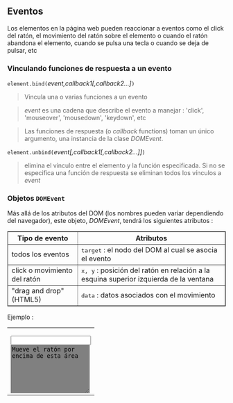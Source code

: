 ## Eventos

Los elementos en la página web pueden reaccionar a eventos como el click del ratón, el movimiento del ratón sobre el elemento o cuando el ratón abandona el elemento, cuando se pulsa una tecla o cuando se deja de pulsar, etc

### Vinculando funciones de respuesta a un evento

`element.bind(`_event,callback1[,callback2...]_`)`
> Vincula una o varias funciones a un evento

> _event_ es una cadena que describe el evento a manejar : 'click', 'mouseover', 'mousedown', 'keydown', etc

> Las funciones de respuesta (o _callback_ functions) toman un único argumento, una instancia de la clase _DOMEvent_. 

`element.unbind(`_event[,callback1[,callback2...]]_`)`

>  elimina el vínculo entre el elemento y la función especificada. Si no se especifica una función de respuesta se eliminan todos los vínculos a _event_

### Objetos `DOMEvent`

Más allá de los atributos del DOM (los nombres pueden variar dependiendo del navegador), este objeto, *DOMEvent*, tendrá los siguientes atributos :

<table border=1>
<tr><th>Tipo de evento</th><th>Atributos</th></tr>
<tr><td>todos los eventos</td><td><tt>target</tt> : el nodo del DOM al cual se asocia el evento</td></tr>
<tr><td>click o movimiento del ratón</td><td><tt>x, y</tt> : posición del ratón en relación a la esquina superior izquierda de la ventana</td></tr>
<tr><td>"drag and drop" (HTML5)</td><td><tt>data</tt> : datos asociados con el movimiento</td></tr>
</table>

Ejemplo :
<table>
<tr>
<td>
    <script type='text/python'>
    from browser import doc
    def mouse_move(ev):
        doc["trace"].value = '%s %s' %(ev.x,ev.y)
    
    doc["zone"].bind('mousemove',mouse_move)
    </script>
    
    <input id="trace" value="">
    <br><textarea id="zone" rows=7 columns=30 style="background-color:gray">
    Mueve el ratón por encima de esta área</textarea>
</td>
<td>
<script type='text/python'>
def mouse_move(ev):
    doc["trace"].value = '%s %s' %(ev.x,ev.y)

doc["zone"].bind('mousemove',mouse_move)
</script>

<input id="trace" value="">
<br><textarea id="zone" rows=7 columns=30 style="background-color:gray">
Mueve el ratón por encima de esta área</textarea>
</td>
</tr>
</table>